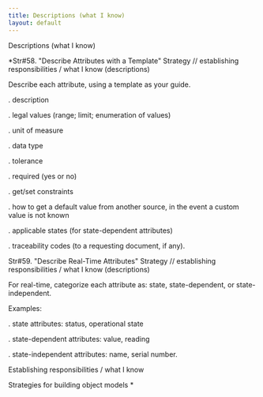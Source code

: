 ```yaml
---
title: Descriptions (what I know)
layout: default
---
```




Descriptions (what I know)


*Str#58. &quot;Describe Attributes with a Template&quot; Strategy // establishing
responsibilities / what I know (descriptions) 

 Describe each attribute, using a template as your guide. 

. description 

. legal values (range; limit; enumeration of values) 

. unit of measure 

. data type 

. tolerance 

. required (yes or no) 

. get/set constraints 

. how to get a default value from another source, in the event a custom value is not
known 

. applicable states (for state-dependent attributes) 

. traceability codes (to a requesting document, if any). 

Str#59. &quot;Describe Real-Time Attributes&quot; Strategy // establishing
responsibilities / what I know (descriptions) 

 For real-time, categorize each attribute as: state, state-dependent, or
state-independent. 

 Examples: 

. state attributes: status, operational state 

. state-dependent attributes: value, reading 

. state-independent attributes: name, serial number. 

Establishing responsibilities / what I know

Strategies for building object models
*
